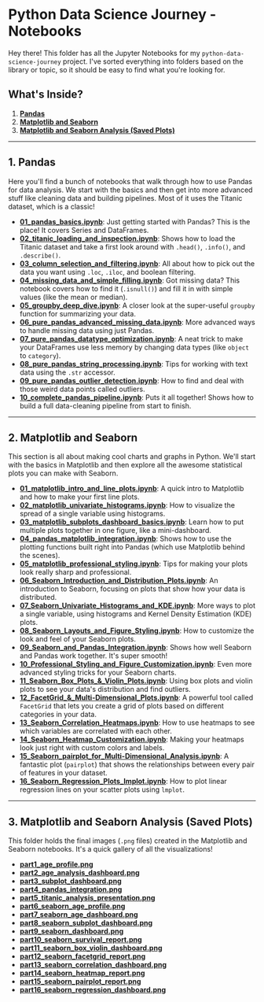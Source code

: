# Python Data Science Journey - Notebooks

Hey there! This folder has all the Jupyter Notebooks for my `python-data-science-journey` project. I've sorted everything into folders based on the library or topic, so it should be easy to find what you're looking for.

## What's Inside?

1.  [**Pandas**](../pandas/)
2.  [**Matplotlib and Seaborn**](../matplotlib_and_seaborn/)
3.  [**Matplotlib and Seaborn Analysis (Saved Plots)**](../matplotlib_and_seaborn_analysis/)

---

## 1. Pandas

Here you'll find a bunch of notebooks that walk through how to use Pandas for data analysis. We start with the basics and then get into more advanced stuff like cleaning data and building pipelines. Most of it uses the Titanic dataset, which is a classic!

* [**01_pandas_basics.ipynb**](../pandas/01_pandas_basics.ipynb): Just getting started with Pandas? This is the place! It covers Series and DataFrames.
* [**02_titanic_loading_and_inspection.ipynb**](../pandas/02_titanic_loading_and_inspection.ipynb): Shows how to load the Titanic dataset and take a first look around with `.head()`, `.info()`, and `.describe()`.
* [**03_column_selection_and_filtering.ipynb**](../pandas/03_column_selection_and_filtering.ipynb): All about how to pick out the data you want using `.loc`, `.iloc`, and boolean filtering.
* [**04_missing_data_and_simple_filling.ipynb**](../pandas/04_missing_data_and_simple_filling.ipynb): Got missing data? This notebook covers how to find it (`.isnull()`) and fill it in with simple values (like the mean or median).
* [**05_groupby_deep_dive.ipynb**](../pandas/05_groupby_deep_dive.ipynb): A closer look at the super-useful `groupby` function for summarizing your data.
* [**06_pure_pandas_advanced_missing_data.ipynb**](../pandas/06_pure_pandas_advanced_missing_data.ipynb): More advanced ways to handle missing data using just Pandas.
* [**07_pure_pandas_datatype_optimization.ipynb**](../pandas/07_pure_pandas_datatype_optimization.ipynb): A neat trick to make your DataFrames use less memory by changing data types (like `object` to `category`).
* [**08_pure_pandas_string_processing.ipynb**](../pandas/08_pure_pandas_string_processing.ipynb): Tips for working with text data using the `.str` accessor.
* [**09_pure_pandas_outlier_detection.ipynb**](../pandas/09_pure_pandas_outlier_detection.ipynb): How to find and deal with those weird data points called outliers.
* [**10_complete_pandas_pipeline.ipynb**](../pandas/10_complete_pandas_pipeline.ipynb): Puts it all together! Shows how to build a full data-cleaning pipeline from start to finish.

---

## 2. Matplotlib and Seaborn

This section is all about making cool charts and graphs in Python. We'll start with the basics in Matplotlib and then explore all the awesome statistical plots you can make with Seaborn.

* [**01_matplotlib_intro_and_line_plots.ipynb**](../matplotlib_and_seaborn/01_matplotlib_intro_and_line_plots.ipynb): A quick intro to Matplotlib and how to make your first line plots.
* [**02_matplotlib_univariate_histograms.ipynb**](../matplotlib_and_seaborn/02_matplotlib_univariate_histograms.ipynb): How to visualize the spread of a single variable using histograms.
* [**03_matplotlib_subplots_dashboard_basics.ipynb**](../matplotlib_and_seaborn/03_matplotlib_subplots_dashboard_basics.ipynb): Learn how to put multiple plots together in one figure, like a mini-dashboard.
* [**04_pandas_matplotlib_integration.ipynb**](../matplotlib_and_seaborn/04_pandas_matplotlib_integration.ipynb): Shows how to use the plotting functions built right into Pandas (which use Matplotlib behind the scenes).
* [**05_matplotlib_professional_styling.ipynb**](../matplotlib_and_seaborn/05_matplotlib_professional_styling.ipynb): Tips for making your plots look really sharp and professional.
* [**06_Seaborn_Introduction_and_Distribution_Plots.ipynb**](../matplotlib_and_seaborn/06_Seaborn_Introduction_and_Distribution_Plots.ipynb): An introduction to Seaborn, focusing on plots that show how your data is distributed.
* [**07_Seaborn_Univariate_Histograms_and_KDE.ipynb**](../matplotlib_and_seaborn/07_Seaborn_Univariate_Histograms_and_KDE.ipynb): More ways to plot a single variable, using histograms and Kernel Density Estimation (KDE) plots.
* [**08_Seaborn_Layouts_and_Figure_Styling.ipynb**](../matplotlib_and_seaborn/08_Seaborn_Layouts_and_Figure_Styling.ipynb): How to customize the look and feel of your Seaborn plots.
* [**09_Seaborn_and_Pandas_Integration.ipynb**](../matplotlib_and_seaborn/09_Seaborn_and_Pandas_Integration.ipynb): Shows how well Seaborn and Pandas work together. It's super smooth!
* [**10_Professional_Styling_and_Figure_Customization.ipynb**](../matplotlib_and_seaborn/10_Professional_Styling_and_Figure_Customization.ipynb): Even more advanced styling tricks for your Seaborn charts.
* [**11_Seaborn_Box_Plots\_&\_Violin_Plots.ipynb**](../matplotlib_and_seaborn/11_Seaborn_Box_Plots_&_Violin_Plots.ipynb): Using box plots and violin plots to see your data's distribution and find outliers.
* [**12_FacetGrid\_&\_Multi-Dimensional_Plots.ipynb**](../matplotlib_and_seaborn/12_FacetGrid_&_Multi-Dimensional_Plots.ipynb): A powerful tool called `FacetGrid` that lets you create a grid of plots based on different categories in your data.
* [**13_Seaborn_Correlation_Heatmaps.ipynb**](../matplotlib_and_seaborn/13_Seaborn_Correlation_Heatmaps.ipynb): How to use heatmaps to see which variables are correlated with each other.
* [**14_Seaborn_Heatmap_Customization.ipynb**](../matplotlib_and_seaborn/14_Seaborn_Heatmap_Customization.ipynb): Making your heatmaps look just right with custom colors and labels.
* [**15_Seaborn_pairplot_for_Multi-Dimensional_Analysis.ipynb**](../matplotlib_and_seaborn/15_Seaborn_pairplot_for_Multi-Dimensional_Analysis.ipynb): A fantastic plot (`pairplot`) that shows the relationships between every pair of features in your dataset.
* [**16_Seaborn_Regression_Plots_lmplot.ipynb**](../matplotlib_and_seaborn/16_Seaborn_Regression_Plots_lmplot.ipynb): How to plot linear regression lines on your scatter plots using `lmplot`.

---

## 3. Matplotlib and Seaborn Analysis (Saved Plots)

This folder holds the final images (`.png` files) created in the Matplotlib and Seaborn notebooks. It's a quick gallery of all the visualizations!

* [**part1_age_profile.png**](../matplotlib_and_seaborn_analysis/part1_age_profile.png)
* [**part2_age_analysis_dashboard.png**](../matplotlib_and_seaborn_analysis/part2_age_analysis_dashboard.png)
* [**part3_subplot_dashboard.png**](../matplotlib_and_seaborn_analysis/part3_subplot_dashboard.png)
* [**part4_pandas_integration.png**](../matplotlib_and_seaborn_analysis/part4_pandas_integration.png)
* [**part5_titanic_analysis_presentation.png**](../matplotlib_and_seaborn_analysis/part5_titanic_analysis_presentation.png)
* [**part6_seaborn_age_profile.png**](../matplotlib_and_seaborn_analysis/part6_seaborn_age_profile.png)
* [**part7_seaborn_age_dashboard.png**](../matplotlib_and_seaborn_analysis/part7_seaborn_age_dashboard.png)
* [**part8_seaborn_subplot_dashboard.png**](../matplotlib_and_seaborn_analysis/part8_seaborn_subplot_dashboard.png)
* [**part9_seaborn_dashboard.png**](../matplotlib_and_seaborn_analysis/part9_seaborn_dashboard.png)
* [**part10_seaborn_survival_report.png**](../matplotlib_and_seaborn_analysis/part10_seaborn_survival_report.png)
* [**part11_seaborn_box_violin_dashboard.png**](../matplotlib_and_seaborn_analysis/part11_seaborn_box_violin_dashboard.png)
* [**part12_seaborn_facetgrid_report.png**](../matplotlib_and_seaborn_analysis/part12_seaborn_facetgrid_report.png)
* [**part13_seaborn_correlation_dashboard.png**](../matplotlib_and_seaborn_analysis/part13_seaborn_correlation_dashboard.png)
* [**part14_seaborn_heatmap_report.png**](../matplotlib_and_seaborn_analysis/part14_seaborn_heatmap_report.png)
* [**part15_seaborn_pairplot_report.png**](../matplotlib_and_seaborn_analysis/part15_seaborn_pairplot_report.png)
* [**part16_seaborn_regression_dashboard.png**](../matplotlib_and_seaborn_analysis/part16_seaborn_regression_dashboard.png)
